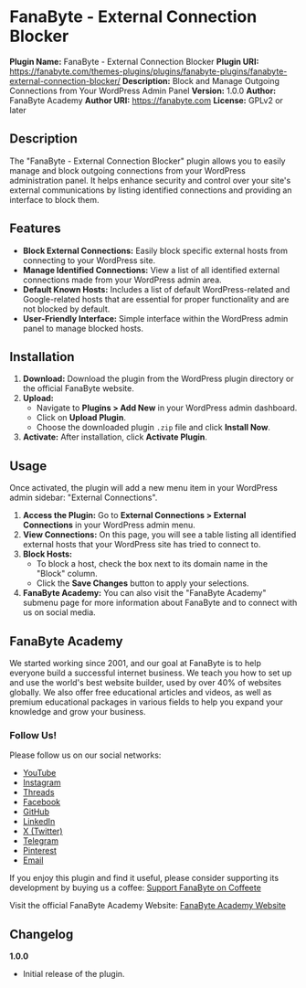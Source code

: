 # FanaByte - External Connection Blocker

**Plugin Name:** FanaByte - External Connection Blocker
**Plugin URI:** https://fanabyte.com/themes-plugins/plugins/fanabyte-plugins/fanabyte-external-connection-blocker/
**Description:** Block and Manage Outgoing Connections from Your WordPress Admin Panel
**Version:** 1.0.0
**Author:** FanaByte Academy
**Author URI:** https://fanabyte.com
**License:** GPLv2 or later

## Description

The "FanaByte - External Connection Blocker" plugin allows you to easily manage and block outgoing connections from your WordPress administration panel. It helps enhance security and control over your site's external communications by listing identified connections and providing an interface to block them.

## Features

* **Block External Connections:** Easily block specific external hosts from connecting to your WordPress site.
* **Manage Identified Connections:** View a list of all identified external connections made from your WordPress admin area.
* **Default Known Hosts:** Includes a list of default WordPress-related and Google-related hosts that are essential for proper functionality and are not blocked by default.
* **User-Friendly Interface:** Simple interface within the WordPress admin panel to manage blocked hosts.

## Installation

1.  **Download:** Download the plugin from the WordPress plugin directory or the official FanaByte website.
2.  **Upload:**
    * Navigate to **Plugins > Add New** in your WordPress admin dashboard.
    * Click on **Upload Plugin**.
    * Choose the downloaded plugin `.zip` file and click **Install Now**.
3.  **Activate:** After installation, click **Activate Plugin**.

## Usage

Once activated, the plugin will add a new menu item in your WordPress admin sidebar: "External Connections".

1.  **Access the Plugin:** Go to **External Connections > External Connections** in your WordPress admin menu.
2.  **View Connections:** On this page, you will see a table listing all identified external hosts that your WordPress site has tried to connect to.
3.  **Block Hosts:**
    * To block a host, check the box next to its domain name in the "Block" column.
    * Click the **Save Changes** button to apply your selections.
4.  **FanaByte Academy:** You can also visit the "FanaByte Academy" submenu page for more information about FanaByte and to connect with us on social media.

## FanaByte Academy

We started working since 2001, and our goal at FanaByte is to help everyone build a successful internet business. We teach you how to set up and use the world's best website builder, used by over 40% of websites globally. We also offer free educational articles and videos, as well as premium educational packages in various fields to help you expand your knowledge and grow your business.

### Follow Us!

Please follow us on our social networks:

* [YouTube](https://youtube.com/@fanabyte)
* [Instagram](https://instagram.com/fanabyte)
* [Threads](https://threads.net/@fanabyte)
* [Facebook](https://facebook.com/fanabyte)
* [GitHub](https://github.com/fanabyte)
* [LinkedIn](https://www.linkedin.com/company/fanabyte)
* [X (Twitter)](https://twitter.com/fanabyte)
* [Telegram](https://t.me/fanabyte)
* [Pinterest](https://www.pinterest.com/fanabyte)
* [Email](mailto:info@fanabyte.com)

If you enjoy this plugin and find it useful, please consider supporting its development by buying us a coffee: [Support FanaByte on Coffeete](https://www.coffeete.ir/fanabyte)

Visit the official FanaByte Academy Website: [FanaByte Academy Website](https://fanabyte.com/)

## Changelog

**1.0.0**
* Initial release of the plugin.
